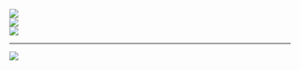 ![](https://github-readme-stats.vercel.app/api?username=Mahendran-Murugan&theme=dark&hide_border=false&include_all_commits=false&count_private=false)<br/>
![](https://github-readme-streak-stats.herokuapp.com/?user=Mahendran-Murugan&theme=dark&hide_border=false)<br/>
![](https://github-readme-stats.vercel.app/api/top-langs/?username=Mahendran-Murugan&theme=dark&hide_border=false&include_all_commits=false&count_private=false&layout=compact)

---
[![](https://visitcount.itsvg.in/api?id=Mahendran-Murugan&icon=0&color=0)](https://visitcount.itsvg.in)